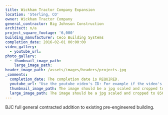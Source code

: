 ```yaml
---
title: Wickham Tractor Company Expansion
location: 'Sterling, CO'
owner: Wickham Tractor Company
general_contractor: Big Johnson Construction
architect: n/a
project_square_footage: '6,000'
building_manufacturer: Ceco Building Systems
completion_date: 2016-02-01 00:00:00
video_gallery:
  - youtube_url:
photo_gallery:
  - thumbnail_image_path:
    large_image_path:
header_image_path: /assets/images/headers/projects.jpg
_comments:
  completion_date: The completion date is REQUIRED.
  youtube_url: "Use the youtube video's ID: For example if the video's URL is https://www.youtube.com/watch?v=p1H0gAVpsD4 the ID is 'p1H0gAVpsD4'."
  thumbnail_image_path: The image should be a jpg scaled and cropped to 320px wide by 230px tall.
  large_image_path: The image should be a jpg scaled and cropped to 850px wide by 600px tall.
---
```



BJC full general contracted addition to existing pre-engineered building.